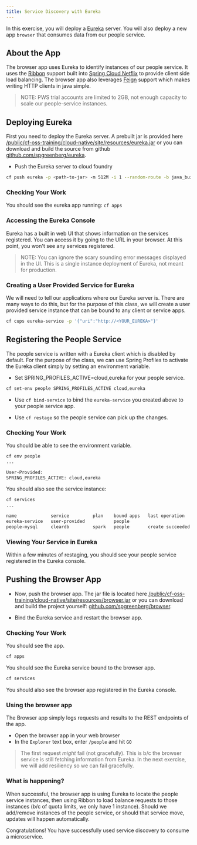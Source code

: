 ```yaml
---
title: Service Discovery with Eureka
---
```


In this exercise, you will deploy a <a href="http://cloud.spring.io/spring-cloud-netflix/" target="_blank">Eureka</a> server.  You will also deploy a  new app `browser` that consumes data from our people service.

## About the App

The browser app uses Eureka to identify instances of our people service.  It uses the <a href="https://github.com/Netflix/ribbon" target="_blank">Ribbon</a> support built into <a href="http://cloud.spring.io/spring-cloud-netflix/" target="_blank">Spring Cloud Netflix</a> to provide client side load balancing.  The browser app also leverages <a href="https://github.com/Netflix/feign" target="_blank">Feign</a> support which makes writing HTTP clients in java simple.

> NOTE: PWS trial accounts are limited to 2GB, not enough capacity to scale our people-service instances.

## Deploying Eureka

First you need to deploy the Eureka server.  A prebuilt jar is provided here <a href="/public/cf-oss-training/cloud-native/site/resources/eureka.jar" target="_blank">/public/cf-oss-training/cloud-native/site/resources/eureka.jar</a> or you can download and build the source from github <a href="https://github.com/spgreenberg/eureka" target="_blank">github.com/spgreenberg/eureka</a>.

* Push the Eureka server to cloud foundry

```sh
cf push eureka -p <path-to-jar> -m 512M -i 1 --random-route -b java_buildpack
```

### Checking Your Work

You should see the eureka app running: `cf apps`

### Accessing the Eureka Console

Eureka has a built in web UI that shows information on the services registered. You can access it by going to the URL in your browser.  At this point, you won't see any services registered.

> NOTE: You can ignore the scary sounding error messages displayed in the UI.  This is a single instance deployment of Eureka, not meant for production.

### Creating a User Provided Service for Eureka

We will need to tell our applications where our Eureka server is.  There are many ways to do this, but for the purpose of this class, we will create a user provided service instance that can be bound to any client or service apps.

```sh
cf cups eureka-service -p '{"uri":"http://<YOUR_EUREKA>"}'
```

## Registering the People Service

The people service is written with a Eureka client which is disabled by default.  For the purpose of the class, we can use Spring Profiles to activate the Eureka client simply by setting an environment variable.

* Set SPRING_PROFILES_ACTIVE=cloud,eureka for your people service.

```sh
cf set-env people SPRING_PROFILES_ACTIVE cloud,eureka
```

* Use `cf bind-service` to bind the `eureka-service` you created above to your people service app.

* Use `cf restage` so the people service can pick up the changes.


### Checking Your Work

You should be able to see the environment variable.

```sh
cf env people
...

User-Provided:
SPRING_PROFILES_ACTIVE: cloud,eureka
```

You should also see the service instance:

```sh
cf services
...

name             service         plan    bound apps   last operation
eureka-service   user-provided           people
people-mysql     cleardb         spark   people       create succeeded
```


### Viewing Your Service in Eureka

Within a few minutes of restaging, you should see your people service registered in the Eureka console.


## Pushing the Browser App

* Now, push the browser app.  The jar file is located here <a href="/public/cf-oss-training/cloud-native/site/resources/browser.jar" target="_blank">/public/cf-oss-training/cloud-native/site/resources/browser.jar</a> or you can download and build the project yourself: <a href="https://github.com/spgreenberg/browser" target="_blank">github.com/spgreenberg/browser</a>.

* Bind the Eureka service and restart the browser app.

### Checking Your Work

You should see the app.

```sh
cf apps
```

You should see the Eureka service bound to the browser app.

```sh
cf services
```

You should also see the browser app registered in the Eureka console.

### Using the browser app

The Browser app simply logs requests and results to the REST endpoints of the app.

* Open the browser app in your web browser
* In the `Explorer` text box, enter `/people` and hit `GO`

> The first request *might* fail (not gracefully).  This is b/c the browser service is still fetching information from Eureka.  In the next exercise, we will add resiliency so we can fail gracefully.

### What is happening?

When successful, the browser app is using Eureka to locate the people service instances, then using Ribbon to load balance requests to those instances (b/c of quota limits, we only have 1 instance).  Should we add/remove instances of the people service, or should that service move, updates will happen automatically.

Congratulations!  You have successfully used service discovery to consume a microservice.
